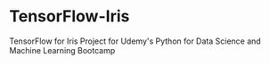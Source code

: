 # TensorFlow-Iris
TensorFlow for Iris Project for Udemy's Python for Data Science and Machine Learning Bootcamp
